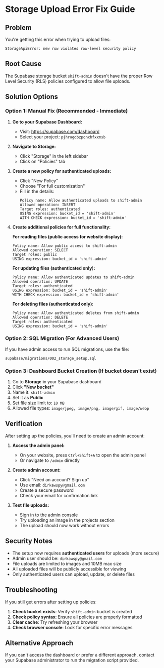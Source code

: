 # Storage Upload Error Fix Guide

## Problem
You're getting this error when trying to upload files:
```
StorageApiError: new row violates row-level security policy
```

## Root Cause
The Supabase storage bucket `shift-admin` doesn't have the proper Row Level Security (RLS) policies configured to allow file uploads.

## Solution Options

### Option 1: Manual Fix (Recommended - Immediate)

1. **Go to your Supabase Dashboard:**
   - Visit: https://supabase.com/dashboard
   - Select your project: `pjhrogdbzpqnxhfxxmsb`

2. **Navigate to Storage:**
   - Click "Storage" in the left sidebar
   - Click on "Policies" tab

3. **Create a new policy for authenticated uploads:**
   - Click "New Policy"
   - Choose "For full customization"
   - Fill in the details:
     ```
     Policy name: Allow authenticated uploads to shift-admin
     Allowed operation: INSERT
     Target roles: authenticated
     USING expression: bucket_id = 'shift-admin'
     WITH CHECK expression: bucket_id = 'shift-admin'
     ```

4. **Create additional policies for full functionality:**
   
   **For reading files (public access for website display):**
   ```
   Policy name: Allow public access to shift-admin
   Allowed operation: SELECT
   Target roles: public
   USING expression: bucket_id = 'shift-admin'
   ```
   
   **For updating files (authenticated only):**
   ```
   Policy name: Allow authenticated updates to shift-admin
   Allowed operation: UPDATE
   Target roles: authenticated
   USING expression: bucket_id = 'shift-admin'
   WITH CHECK expression: bucket_id = 'shift-admin'
   ```
   
   **For deleting files (authenticated only):**
   ```
   Policy name: Allow authenticated deletes from shift-admin
   Allowed operation: DELETE
   Target roles: authenticated
   USING expression: bucket_id = 'shift-admin'
   ```

### Option 2: SQL Migration (For Advanced Users)

If you have admin access to run SQL migrations, use the file:
```
supabase/migrations/002_storage_setup.sql
```

### Option 3: Dashboard Bucket Creation (If bucket doesn't exist)

1. Go to **Storage** in your Supabase dashboard
2. Click **"New bucket"**
3. Name it: `shift-admin`
4. Set it as **Public**
5. Set file size limit to: `10 MB`
6. Allowed file types: `image/jpeg, image/png, image/gif, image/webp`

## Verification

After setting up the policies, you'll need to create an admin account:

1. **Access the admin panel:**
   - On your website, press `Ctrl+Shift+A` to open the admin panel
   - Or navigate to `/admin` directly

2. **Create admin account:**
   - Click "Need an account? Sign up"
   - Use email: `dirkawspy@gmail.com`
   - Create a secure password
   - Check your email for confirmation link

3. **Test file uploads:**
   - Sign in to the admin console
   - Try uploading an image in the projects section
   - The upload should now work without errors

## Security Notes

- The setup now requires **authenticated users** for uploads (more secure)
- Admin user should be: `dirkawspy@gmail.com`
- File uploads are limited to images and 10MB max size
- All uploaded files will be publicly accessible for viewing
- Only authenticated users can upload, update, or delete files

## Troubleshooting

If you still get errors after setting up policies:

1. **Check bucket exists**: Verify `shift-admin` bucket is created
2. **Check policy syntax**: Ensure all policies are properly formatted
3. **Clear cache**: Try refreshing your browser
4. **Check browser console**: Look for specific error messages

## Alternative Approach

If you can't access the dashboard or prefer a different approach, contact your Supabase administrator to run the migration script provided.
